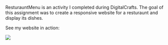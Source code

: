 ResturauntMenu is an activity I completed during DigitalCrafts. The goal of this assignment was to create a responsive website for a resturaunt and display its dishes.

See my website in action:

![](resturaunt.gif)
